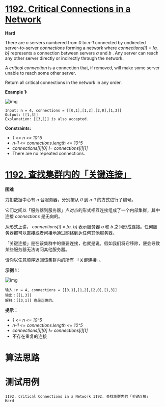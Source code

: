 # [1192. Critical Connections in a Network][enTitle]

**Hard**

There are  *n*  servers numbered from  *0*  to  *n-1*  connected by undirected server-to-server  *connections*  forming a network where  *connections[i] = [a, b]*  represents a connection between servers  *a*  and  *b* . Any server can reach any other server directly or indirectly through the network.

A  *critical connection*  is a connection that, if removed, will make some server unable to reach some other server.

Return all critical connections in the network in any order.



**Example 1:** 

![img](https://assets.leetcode.com/uploads/2019/09/03/1537_ex1_2.png)

```
Input: n = 4, connections = [[0,1],[1,2],[2,0],[1,3]]
Output: [[1,3]]
Explanation: [[3,1]] is also accepted.

```



**Constraints:** 

-  *1 <= n <= 10^5*  
-  *n-1 <= connections.length <= 10^5*  
-  *connections[i][0] != connections[i][1]*  
- There are no repeated connections.


# [1192. 查找集群内的「关键连接」][cnTitle]

**困难**

力扣数据中心有  *n*  台服务器，分别按从  *0*  到  *n-1*  的方式进行了编号。

它们之间以「服务器到服务器」点对点的形式相互连接组成了一个内部集群，其中连接  *connections*  是无向的。

从形式上讲， *connections[i] = [a, b]*  表示服务器  *a*  和  *b*  之间形成连接。任何服务器都可以直接或者间接地通过网络到达任何其他服务器。

「关键连接」是在该集群中的重要连接，也就是说，假如我们将它移除，便会导致某些服务器无法访问其他服务器。

请你以任意顺序返回该集群内的所有 「关键连接」。



**示例 1：** 

![img](https://assets.leetcode-cn.com/aliyun-lc-upload/original_images/critical-connections-in-a-network.png)

```
输入：n = 4, connections = [[0,1],[1,2],[2,0],[1,3]]
输出：[[1,3]]
解释：[[3,1]] 也是正确的。
```



**提示：** 

-  *1 <= n <= 10^5*  
-  *n-1 <= connections.length <= 10^5*  
-  *connections[i][0] != connections[i][1]*  
- 不存在重复的连接




# 算法思路

# 测试用例
```
1192. Critical Connections in a Network 1192. 查找集群内的「关键连接」 Hard
```

[enTitle]: https://leetcode.com/problems/critical-connections-in-a-network/
[cnTitle]: https://leetcode-cn.com/problems/critical-connections-in-a-network/
